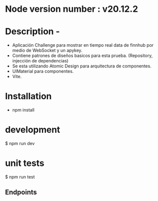 # Node version number : v20.12.2

# Description -

- Aplicación Challenge para mostrar en tiempo real data de finnhub por medio de WebSocket y un apykey.
- Contiene patrones de diseños basicos para esta prueba. (Repository, injección de dependencias)
- Se esta utilizando Atomic Design para arquitectura de componentes.
- UIMaterial para componentes.
- Vite.

#

# Installation

- npm install

# development

$ npm run dev

# unit tests

$ npm run test

## Endpoints
